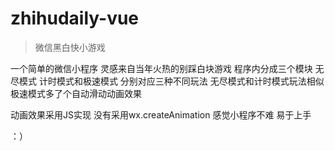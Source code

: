 # zhihudaily-vue

> 微信黑白快小游戏

一个简单的微信小程序 灵感来自当年火热的别踩白块游戏 程序内分成三个模块 无尽模式 计时模式和极速模式 分别对应三种不同玩法 无尽模式和计时模式玩法相似 极速模式多了个自动滑动动画效果

动画效果采用JS实现 没有采用wx.createAnimation 感觉小程序不难 易于上手

：）

